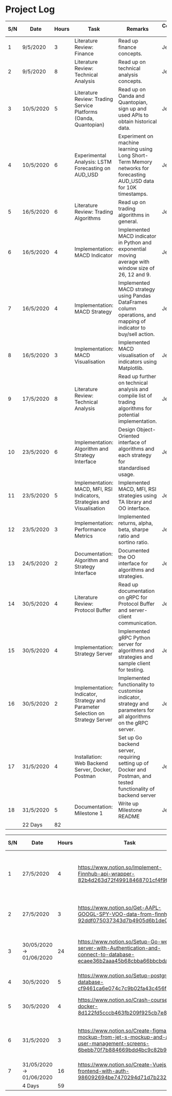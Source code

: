 # Project Log

| S/N | Date      | Hours | Task                                                                           | Remarks                                                                                                               | Completed by |
|-----|-----------|-------|--------------------------------------------------------------------------------|-----------------------------------------------------------------------------------------------------------------------|--------------|
| 1   | 9/5/2020  | 3     | Literature Review: Finance                                                     | Read up finance concepts.                                                                                             | Jet New      |
| 2   | 9/5/2020  | 8     | Literature Review: Technical Analysis                                          | Read up on technical analysis concepts.                                                                               | Jet New      |
| 3   | 10/5/2020 | 5     | Literature Review: Trading Service Platforms (Oanda, Quantopian)               | Read up on Oanda and Quantopian, sign up and used APIs to obtain historical data.                                     | Jet New      |
| 4   | 10/5/2020 | 6     | Experimental Analysis: LSTM Forecasting on AUD_USD                             | Experiment on machine learning using Long Short-Term Memory networks for forecasting AUD_USD data for 10K timestamps. | Jet New      |
| 5   | 16/5/2020 | 6     | Literature Review: Trading Algorithms                                          | Read up on trading algorithms in general.                                                                             | Jet New      |
| 6   | 16/5/2020 | 4     | Implementation: MACD Indicator                                                 | Implemented MACD indicator in Python and exponential moving average with window size of 26, 12 and 9.                 | Jet New      |
| 7   | 16/5/2020 | 4     | Implementation: MACD Strategy                                                  | Implemented MACD strategy using Pandas DataFrames column operations, and mapping of indicator to buy/sell action.     | Jet New      |
| 8   | 16/5/2020 | 3     | Implementation: MACD Visualisation                                             | Implemented MACD visualisation of indicators using Matplotlib.                                                        | Jet New      |
| 9   | 17/5/2020 | 8     | Literature Review: Technical Analysis                                          | Read up further on technical analysis and compile list of trading algorithms for potential implementation.            | Jet New      |
| 10  | 23/5/2020 | 6     | Implementation: Algorithm and Strategy Interface                               | Design Object-Oriented interface of algorithms and each strategy for standardised usage.                              | Jet New      |
| 11  | 23/5/2020 | 5     | Implementation: MACD, MFI, RSI Indicators, Strategies and Visualisation        | Implemented MACD, MFI, RSI strategies using TA library and OO interface.                                              | Jet New      |
| 12  | 23/5/2020 | 3     | Implementation: Performance Metrics                                            | Implemented returns, alpha, beta, sharpe ratio and sortino ratio.                                                     | Jet New      |
| 13  | 24/5/2020 | 2     | Documentation: Algorithm and Strategy Interface                                | Documented the OO interface for algorithms and strategies.                                                            | Jet New      |
| 14  | 30/5/2020 | 4     | Literature Review: Protocol Buffer                                             | Read up documentation on gRPC for Protocol Buffer and server-client communication.                                    | Jet New      |
| 15  | 30/5/2020 | 4     | Implementation: Strategy Server                                                | Implemented gRPC Python server for algorithms and strategies and sample client for testing.                           | Jet New      |
| 16  | 30/5/2020 | 2     | Implementation: Indicator, Strategy and Parameter Selection on Strategy Server | Implemented functionality to customise indicator, strategy and parameters for all algorithms on the gRPC server.      | Jet New      |
| 17  | 31/5/2020 | 4     | Installation: Web Backend Server, Docker, Postman                              | Set up Go backend server, requiring setting up of Docker and Postman, and tested functionality of backend server      | Jet New      |
| 18  | 31/5/2020 | 5     | Documentation: Milestone 1                                                     | Write up Milestone README                                                                                             | Jet New      |
|     | 22 Days   | 82    |                                                                                |                                                                                                                       |              |

| S/N | Date                    | Hours | Task                                                                                                                         | Remarks                                                       | Completed by |
|-----|-------------------------|-------|------------------------------------------------------------------------------------------------------------------------------|---------------------------------------------------------------|--------------|
| 1   | 27/5/2020               | 4     | https://www.notion.so/Implement-Finnhub-api-wrapper-82b4d263d72f49918468701cf4f9fc65                                         | For stocks and forex candle data. Potential use for news data | Ian Soo      |
| 2   | 27/5/2020               | 3     | https://www.notion.so/Get-AAPL-GOOGL-SPY-VOO-data-from-finnhub-92ddf075037343d7b4905d6b1de09ce7                              | Markets we are interested in testing in                       | Ian Soo      |
| 3   | 30/05/2020 → 01/06/2020 | 24    | https://www.notion.so/Setup-Go-web-server-with-Authentication-and-connect-to-database-ecaee36b2aaa45b68cbba66bbcbda17c       | Go api server using httprouter, jwt, sqlboiler                | Ian Soo      |
| 4   | 30/5/2020               | 5     | https://www.notion.so/Setup-postgres-database-cf9461ca6e074c7c9b02fa43c456f44b                                               | hosted on azure                                               | Ian Soo      |
| 5   | 30/5/2020               | 4     | https://www.notion.so/Crash-course-docker-8d122fd5cccb463fb209f925cb7e8672                                                   | to dockerise Go web server                                    | Ian Soo      |
| 6   | 31/5/2020               | 3     | https://www.notion.so/Create-figma-mockup-from-jet-s-mockup-and-add-user-management-screens-6bebb70f7b884669bdd4bc9c82b970d2 | Create simple wireframes of milestone 1 frontend              | Ian Soo      |
| 7   | 31/05/2020 → 01/06/2020 | 16    | https://www.notion.so/Create-Vuejs-frontend-with-auth-986092694be7470294d71d7b2320bf69                                       | Vuejs SPA, vuex, vue-router                                   | Ian Soo      |
|     | 4 Days                  | 59    